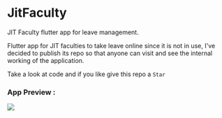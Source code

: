 # JitFaculty

JIT Faculty flutter app for leave management.

Flutter app for JIT faculties to take leave online since it is not in use, I've decided to publish its repo so that anyone can visit and see the internal working of the application.

Take a look at code and if you like give this repo a `Star`

### App Preview : 

![](https://raw.githubusercontent.com/saffer4u/notes/master/uPic/JIT%20faculty(%202021-10-19%20)%20(%2023:54:14%20).gif)


